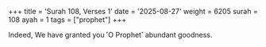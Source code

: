 +++
title = 'Surah 108, Verses 1'
date = '2025-08-27'
weight = 6205
surah = 108
ayah = 1
tags = ["prophet"]
+++

Indeed, We have granted you ˹O Prophet˺ abundant goodness.